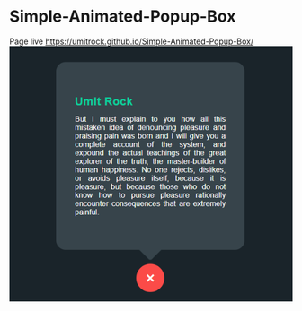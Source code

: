 # Simple-Animated-Popup-Box
Page live https://umitrock.github.io/Simple-Animated-Popup-Box/
<img src="https://github.com/UmitRock/Simple-Animated-Popup-Box/blob/main/page.PNG?raw=true" alt="">
